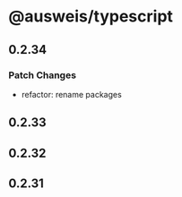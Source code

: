 # @ausweis/typescript

## 0.2.34

### Patch Changes

- refactor: rename packages

## 0.2.33

## 0.2.32

## 0.2.31
